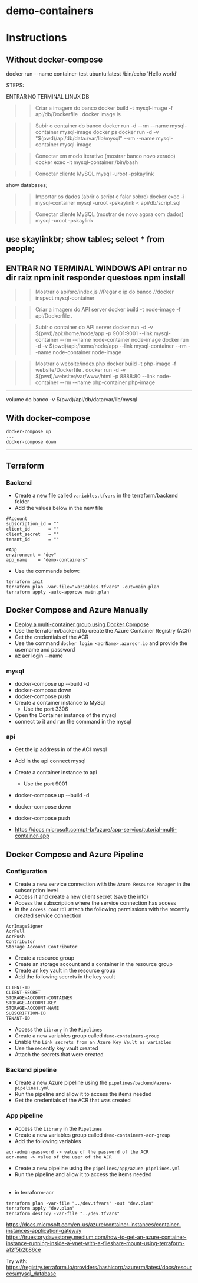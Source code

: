 # demo-containers

# Instructions
## Without docker-compose


docker run --name container-test ubuntu:latest /bin/echo 'Hello world'
 

STEPS:

ENTRAR NO TERMINAL LINUX
DB
>> Criar a imagem do banco
docker build -t mysql-image -f api/db/Dockerfile .
docker image ls

>> Subir o container do banco
docker run -d --rm --name mysql-container mysql-image
docker ps
docker run -d -v "$(pwd)/api/db/data:/var/lib/mysql" --rm --name mysql-container mysql-image

>> Conectar em modo iterativo (mostrar banco novo zerado)
docker exec -it mysql-container /bin/bash

>> Conectar cliente MySQL
mysql -uroot -pskaylink
>
show databases;

>> Importar os dados (abrir o script e falar sobre)
docker exec -i mysql-container mysql -uroot -pskaylink < api/db/script.sql

>> Conectar cliente MySQL (mostrar de novo agora com dados)
mysql -uroot -pskaylink
>
use skaylinkbr;
show tables;
select * from people;
-----------------------------------------------------------
ENTRAR NO TERMINAL WINDOWS
API
entrar no dir raiz
npm init
responder questoes
npm install
-----------------------------------------------------------

>> Mostrar o api/src/index.js
//Pegar o ip do banco
//docker inspect mysql-container

>> Criar a imagem do API server
docker build -t node-image -f api/Dockerfile .

>> Subir o container do API server
docker run -d -v $(pwd)/api:/home/node/app -p 9001:9001 --link mysql-container --rm --name node-container node-image
docker run -d -v $(pwd)/api:/home/node/app --link mysql-container --rm --name node-container node-image


>> Mostrar o website/index.php
docker build -t php-image -f website/Dockerfile .
docker run -d -v $(pwd)/website:/var/www/html -p 8888:80 --link node-container --rm --name php-container php-image


-----------------------------------------------------------


volume do banco
-v $(pwd)/api/db/data/var/lib/mysql

## With docker-compose

```
docker-compose up
...
docker-compose down
```
-----------------------------------------------------------
## Terraform

### Backend
* Create a new file called `variables.tfvars` in the terraform/backend folder
* Add the values below in the new file
```
#Account
subscription_id = ""
client_id       = ""
client_secret   = ""
tenant_id       = ""

#App
environment = "dev"
app_name    = "demo-containers"
```
* Use the commands below:
```
terraform init
terraform plan -var-file="variables.tfvars" -out=main.plan
terraform apply -auto-approve main.plan
```

## Docker Compose and Azure Manually
* [Deploy a multi-container group using Docker Compose](https://docs.microsoft.com/en-us/azure/container-instances/tutorial-docker-compose)
* Use the terraform/backend to create the Azure Container Registry (ACR)
* Get the credentials of the ACR
* Use the command `docker login <acrName>.azurecr.io` and provide the username and password
* az acr login --name <acrName>
### mysql
* docker-compose up --build -d
* docker-compose down
* docker-compose push
* Create a container instance to MySql
    * Use the port 3306
* Open the Container instance of the mysql
* connect to it and run the command in the mysql
### api
* Get the ip address in of the ACI mysql
* Add in the api connect mysql
* Create a container instance to api
    * Use the port 9001
* docker-compose up --build -d
* docker-compose down
* docker-compose push

* https://docs.microsoft.com/pt-br/azure/app-service/tutorial-multi-container-app

## Docker Compose and Azure Pipeline

### Configuration
* Create a new service connection with the `Azure Resource Manager` in the subscription level
* Access it and create a new client secret (save the info)
* Access the subscription where the service connection has access
* In the `Access control` attach the following permissions with the recently created service connection
```
AcrImageSigner
AcrPull
AcrPush
Contributor
Storage Account Contributor
```
* Create a resource group
* Create an storage account and a container in the resource group
* Create an key vault in the resource group
* Add the following secrets in the key vault
```
CLIENT-ID
CLIENT-SECRET
STORAGE-ACCOUNT-CONTAINER
STORAGE-ACCOUNT-KEY
STORAGE-ACCOUNT-NAME
SUBSCRIPTION-ID
TENANT-ID
```
* Access the `Library` in the `Pipelines`
* Create a new variables group called `demo-containers-group`
* Enable the `Link secrets from an Azure Key Vault as variables`
* Use the recently key vault created
* Attach the secrets that were created


### Backend pipeline
* Create a new Azure pipeline using the `pipelines/backend/azure-pipelines.yml`
* Run the pipeline and allow it to access the items needed
* Get the credentials of the ACR that was created

### App pipeline
* Access the `Library` in the `Pipelines`
* Create a new variables group called `demo-containers-acr-group`
* Add the following variables
```
acr-admin-password -> value of the password of the ACR
acr-name -> value of the user of the ACR
```
* Create a new pipeline using the `pipelines/app/azure-pipelines.yml`
* Run the pipeline and allow it to access the items needed


######


- in terraform-acr
```
terraform plan -var-file "../dev.tfvars" -out "dev.plan"
terraform apply "dev.plan"
terraform destroy -var-file "../dev.tfvars"
```

https://docs.microsoft.com/en-us/azure/container-instances/container-instances-application-gateway
https://truestorydavestorey.medium.com/how-to-get-an-azure-container-instance-running-inside-a-vnet-with-a-fileshare-mount-using-terraform-a12f5b2b86ce

Try with: https://registry.terraform.io/providers/hashicorp/azurerm/latest/docs/resources/mysql_database
